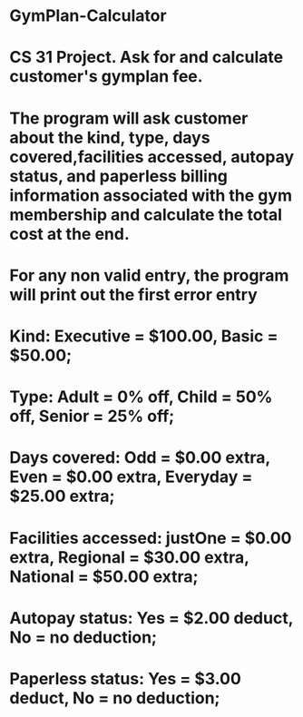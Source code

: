 # GymPlan-Calculator
# CS 31 Project. Ask for and calculate customer's gymplan fee.
# The program will ask customer about the kind, type, days covered,facilities accessed, autopay status, and paperless billing information associated with the gym membership and calculate the total cost at the end. 
# For any non valid entry, the program will print out the first error entry
# Kind: Executive = $100.00, Basic = $50.00;
# Type: Adult = 0% off, Child = 50% off, Senior = 25% off;
# Days covered: Odd = $0.00 extra, Even = $0.00 extra, Everyday = $25.00 extra;
# Facilities accessed: justOne = $0.00 extra, Regional = $30.00 extra, National = $50.00 extra;
# Autopay status: Yes = $2.00 deduct, No = no deduction;
# Paperless status: Yes = $3.00 deduct, No = no deduction;
